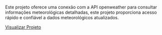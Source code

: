 <p>Este projeto oferece uma conexão com a API openweather para consultar informações meteorológicas detalhadas, este projeto proporciona acesso rápido e confiável a dados meteorológicos atualizados.</p>

<a href="https://api-weather-livid.vercel.app/">Visualizar Projeto</a>
